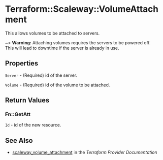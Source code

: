 # Terraform::Scaleway::VolumeAttachment

This allows volumes to be attached to servers.

~> **Warning:** Attaching volumes requires the servers to be powered off. This will lead to downtime if the server is already in use.

## Properties

`Server` - (Required) id of the server.

`Volume` - (Required) id of the volume to be attached.


## Return Values

### Fn::GetAtt

`Id` - id of the new resource.

## See Also

* [scaleway_volume_attachment](https://www.terraform.io/docs/providers/scaleway/r/volume_attachment.html) in the _Terraform Provider Documentation_